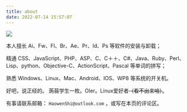 ```yaml
---
title: about
date: 2022-07-14 15:57:07
---
```

![](https://api.xecades.xyz/api?date=2023-06-25&str=%E6%88%91%E7%9A%84%E4%B8%8B%E4%B8%80%E4%B8%AA%E7%94%9F%E6%97%A5&quote=%E7%A5%9D%E6%82%A8AKIOI&email=HaowenShi%40outlook.com&github=ShwStone&wechat=uhygygyg&codeforces=Shihaowen&luogu=ShwStone&bilibili=%E4%B8%80%E9%A2%97%E7%9F%B3%E5%A4%B4&img=3)

本人擅长 $\text{Ai、Fw、Fl、Br、Ae、Pr、Id、Ps}$ 等软件的安装与卸载；

精通 $\text{CSS、JavaScript、PHP、ASP、C、C＋＋、C\#、Java、Ruby、Perl、Lisp、}\text{python、Objective-C、ActionScript、Pascal}$ 等单词的拼写；

熟悉 $\text{Windows、Linux、Mac、Android、IOS、WP8}$ 等系统的开关机。

好吧，说正经的。
蒟蒻学生一枚。OIer。Linux爱好者~~（看不出来哈）~~。

有事请联系邮箱： `HaowenShi@outlook.com` ，或写在本页的评论区。
